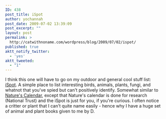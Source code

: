 ```yaml
---
ID: 438
post_title: iSpot
author: yochannah
post_date: 2009-07-02 13:39:09
post_excerpt: ""
layout: post
permalink: >
  http://catwithnoname.com/wordpress/blog/2009/07/02/ispot/
published: true
aktt_notify_twitter:
  - 'yes'
aktt_tweeted:
  - "1"
---
```

I think this one will have to go on my outdoor and general cool stuff list: <a href="http://www.ispot.org.uk/">iSpot</a>. A simple place to list interesting birds, animals, plants, fungi, and whatnot that you've spied but can't positively identify. Somewhat similar to <a href="http://www.naturescalendar.org.uk/">Nature's Calendar</a>, except that Nature's calendar is done for research (National Trust) and the iSpot is just for you, if you're curious. I often notice a critter or plant that I can't quite name easily - hence why I have a huge set of animal and plant books given to me by D.